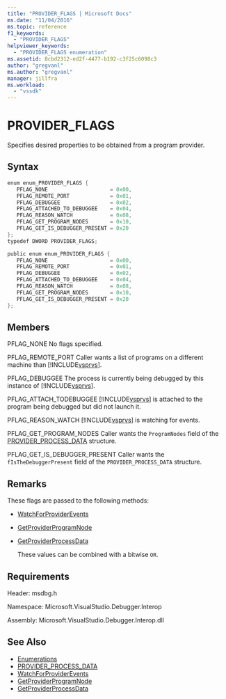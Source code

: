 ```yaml
---
title: "PROVIDER_FLAGS | Microsoft Docs"
ms.date: "11/04/2016"
ms.topic: reference
f1_keywords:
  - "PROVIDER_FLAGS"
helpviewer_keywords:
  - "PROVIDER_FLAGS enumeration"
ms.assetid: 8cbd2312-ed2f-4477-b192-c3f25c6098c3
author: "gregvanl"
ms.author: "gregvanl"
manager: jillfra
ms.workload:
  - "vssdk"
---
```

# PROVIDER_FLAGS
Specifies desired properties to be obtained from a program provider.

## Syntax

```cpp
enum enum_PROVIDER_FLAGS {
   PFLAG_NONE                    = 0x00,
   PFLAG_REMOTE_PORT             = 0x01,
   PFLAG_DEBUGGEE                = 0x02,
   PFLAG_ATTACHED_TO_DEBUGGEE    = 0x04,
   PFLAG_REASON_WATCH            = 0x08,
   PFLAG_GET_PROGRAM_NODES       = 0x10,
   PFLAG_GET_IS_DEBUGGER_PRESENT = 0x20
};
typedef DWORD PROVIDER_FLAGS;
```

```csharp
public enum enum_PROVIDER_FLAGS {
   PFLAG_NONE                    = 0x00,
   PFLAG_REMOTE_PORT             = 0x01,
   PFLAG_DEBUGGEE                = 0x02,
   PFLAG_ATTACHED_TO_DEBUGGEE    = 0x04,
   PFLAG_REASON_WATCH            = 0x08,
   PFLAG_GET_PROGRAM_NODES       = 0x10,
   PFLAG_GET_IS_DEBUGGER_PRESENT = 0x20
};
```

## Members
 PFLAG_NONE
 No flags specified.

 PFLAG_REMOTE_PORT
 Caller wants a list of programs on a different machine than [!INCLUDE[vsprvs](../../../code-quality/includes/vsprvs_md.md)].

 PFLAG_DEBUGGEE
 The process is currently being debugged by this instance of [!INCLUDE[vsprvs](../../../code-quality/includes/vsprvs_md.md)].

 PFLAG_ATTACH_TODEBUGGEE
 [!INCLUDE[vsprvs](../../../code-quality/includes/vsprvs_md.md)] is attached to the program being debugged but did not launch it.

 PFLAG_REASON_WATCH
 [!INCLUDE[vsprvs](../../../code-quality/includes/vsprvs_md.md)] is watching for events.

 PFLAG_GET_PROGRAM_NODES
 Caller wants the `ProgramNodes` field of the [PROVIDER_PROCESS_DATA](../../../extensibility/debugger/reference/provider-process-data.md) structure.

 PFLAG_GET_IS_DEBUGGER_PRESENT
 Caller wants the `fIsTheDebuggerPresent` field of the `PROVIDER_PROCESS_DATA` structure.

## Remarks
 These flags are passed to the following methods:

- [WatchForProviderEvents](../../../extensibility/debugger/reference/idebugprogramprovider2-watchforproviderevents.md)

- [GetProviderProgramNode](../../../extensibility/debugger/reference/idebugprogramprovider2-getproviderprogramnode.md)

- [GetProviderProcessData](../../../extensibility/debugger/reference/idebugprogramprovider2-getproviderprocessdata.md)

  These values can be combined with a bitwise `OR`.

## Requirements
 Header: msdbg.h

 Namespace: Microsoft.VisualStudio.Debugger.Interop

 Assembly: Microsoft.VisualStudio.Debugger.Interop.dll

## See Also
- [Enumerations](../../../extensibility/debugger/reference/enumerations-visual-studio-debugging.md)
- [PROVIDER_PROCESS_DATA](../../../extensibility/debugger/reference/provider-process-data.md)
- [WatchForProviderEvents](../../../extensibility/debugger/reference/idebugprogramprovider2-watchforproviderevents.md)
- [GetProviderProgramNode](../../../extensibility/debugger/reference/idebugprogramprovider2-getproviderprogramnode.md)
- [GetProviderProcessData](../../../extensibility/debugger/reference/idebugprogramprovider2-getproviderprocessdata.md)